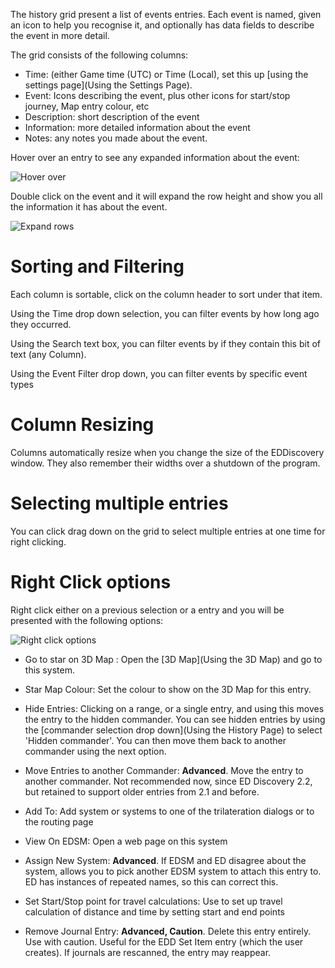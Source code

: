 The history grid present a list of events entries.  Each event is named, given an icon to help you recognise it, and optionally has data fields to describe the event in more detail.

The grid consists of the following columns:

* Time: (either Game time (UTC) or Time (Local), set this up [using the settings page](Using the Settings Page).
* Event: Icons describing the event, plus other icons for start/stop journey, Map entry colour, etc
* Description: short description of the event
* Information: more detailed information about the event
* Notes: any notes you made about the event.

Hover over an entry to see any expanded information about the event:

![Hover over](http://i.imgur.com/lm1Kywa.png)

Double click on the event and it will expand the row height and show you all the information it has about the event.

![Expand rows](http://i.imgur.com/wnpT3Fz.png)

# Sorting and Filtering

Each column is sortable, click on the column header to sort under that item.

Using the Time drop down selection, you can filter events by how long ago they occurred.

Using the Search text box, you can filter events by if they contain this bit of text (any Column).

Using the Event Filter drop down, you can filter events by specific event types

# Column Resizing

Columns automatically resize when you change the size of the EDDiscovery window.  They also remember their widths over a shutdown of the program.

# Selecting multiple entries

You can click drag down on the grid to select multiple entries at one time for right clicking.

# Right Click options

Right click either on a previous selection or a entry and you will be presented with the following options:

![Right click options](http://i.imgur.com/URNsxY7.png)

* Go to star on 3D Map : Open the [3D Map](Using the 3D Map) and go to this system.

* Star Map Colour: Set the colour to show on the 3D Map for this entry.

* Hide Entries: Clicking on a range, or a single entry, and using this moves the entry to the hidden commander.  You can see hidden entries by using the [commander selection drop down](Using the History Page) to select 'Hidden commander'.  You can then move them back to another commander using the next option.

* Move Entries to another Commander: **Advanced**. Move the entry to another commander.  Not recommended now, since ED Discovery 2.2, but retained to support older entries from 2.1 and before.

* Add To: Add system or systems to one of the trilateration dialogs or to the routing page

* View On EDSM: Open a web page on this system

* Assign New System: **Advanced**. If EDSM and ED disagree about the system, allows you to pick another EDSM system to attach this entry to.  ED has instances of repeated names, so this can correct this.

* Set Start/Stop point for travel calculations: Use to set up travel calculation of distance and time by setting start and end points

* Remove Journal Entry: **Advanced, Caution**. Delete this entry entirely.  Use with caution. Useful for the EDD Set Item entry (which the user creates).  If journals are rescanned, the entry may reappear.
